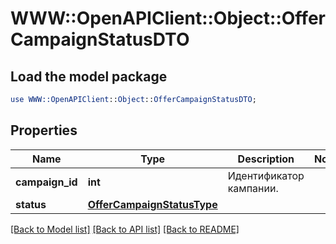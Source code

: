 # WWW::OpenAPIClient::Object::OfferCampaignStatusDTO

## Load the model package
```perl
use WWW::OpenAPIClient::Object::OfferCampaignStatusDTO;
```

## Properties
Name | Type | Description | Notes
------------ | ------------- | ------------- | -------------
**campaign_id** | **int** | Идентификатор кампании.  | 
**status** | [**OfferCampaignStatusType**](OfferCampaignStatusType.md) |  | 

[[Back to Model list]](../README.md#documentation-for-models) [[Back to API list]](../README.md#documentation-for-api-endpoints) [[Back to README]](../README.md)


